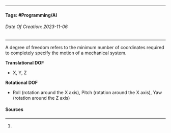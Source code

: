__________________________________________________________________________
#### **Tags:** #Programming/AI 
###### *Date Of Creation: 2023-11-06*
__________________________________________________________________________

A degree of freedom refers to the minimum number of coordinates required to completely specify the motion of a mechanical system.

**Translational DOF**
- X, Y, Z

**Rotational DOF**
- Roll (rotation around the X axis), Pitch (rotation around the X axis), Yaw (rotation around the Z axis)
#### Sources
__________________________________________________________________________
1. 